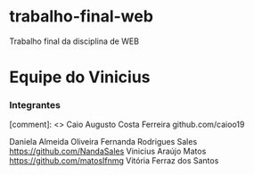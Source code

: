 # trabalho-final-web
Trabalho final da disciplina de WEB
# Equipe do Vinicius 

### Integrantes
[comment]: <> Caio Augusto Costa Ferreira github.com/caioo19

Daniela Almeida Oliveira
Fernanda Rodrigues Sales https://github.com/NandaSales
Vinicius Araújo Matos https://github.com/matosIfnmg
Vitória Ferraz dos Santos
